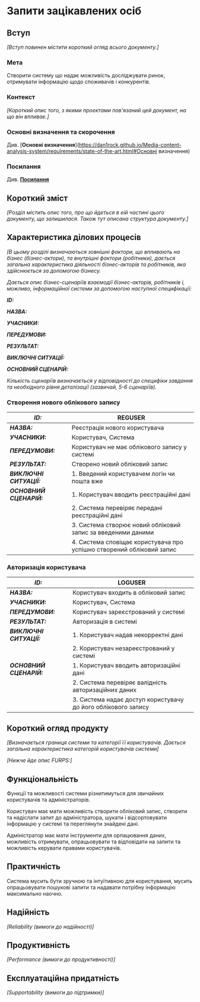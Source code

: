 # Запити зацікавлених осіб

## Вступ

*[Вступ повинен містити короткий огляд всього документу.]*

### Мета 

Створити систему що надає можливість досліджувати ринок, отримувати інформацію щодо споживачів і конкурентів.

### Контекст

*[Короткий опис того, з якими проектами пов'язаний цей документ, на що він впливає.]*


### Основні визначення та скорочення

Див. 
[**Основні визначення**](https://dan1rock.github.io/Media-content-analysis-system/requirements/state-of-the-art.html#Основні визначення)


### Посилання

Див. 
[**Посилання**](https://dan1rock.github.io/Media-content-analysis-system/requirements/state-of-the-art.html#висновки)


## Короткий зміст

*[Розділ містить опис того, про що йдеться в еій частині цього документу, що залишилася. 
Також тут описана структура документу.]*

## Характеристика ділових процесів

*[В цьому розділі визначаються зовнішні фактори, що впливають на бізнес (бізнес-актори), 
та внутрішні фактори (робітники), дається загальна характеристика діяльності бізнес-акторів 
та робітників, яка здійснюється за допомогою бізнесу.*

*Дається опис бізнес-сценаріїв взаємодії бізнес-акторів, робітників і, можливо, інформаційної системи за допомогою наступної
специфікації:*

   
***ID:***
    
***НАЗВА:***
    
***УЧАСНИКИ:***

***ПЕРЕДУМОВИ:***

***РЕЗУЛЬТАТ:***

***ВИКЛЮЧНІ СИТУАЦІЇ:***

***ОСНОВНИЙ СЦЕНАРІЙ:***

*Кількість сценаріїв визначається у відповідності до специфіки завдання та необхідного 
рівня деталізації (зазвичай, 5-6 сценаріїв).*

### Створення нового облікового запису
| **_ID:_**                | REGUSER                                                                        |
| ------------------------ | ------------------------------------------------------------------------------ |
| **_НАЗВА:_**             | Реєстрація нового користувача                                                  |
| **_УЧАСНИКИ:_**          | Користувач, Система                                                            |
| **_ПЕРЕДУМОВИ:_**        | Користувач не має облікового запису у системі                                  |
| **_РЕЗУЛЬТАТ:_**         | Створено новий обліковий запис                                                 |
| **_ВИКЛЮЧНІ СИТУАЦІЇ:_** | 1. Введений користувачем логін чи пошта вже                                    |
| **_ОСНОВНИЙ СЦЕНАРІЙ:_** | 1. Користувач вводить реєстраційні дані                                        |
|                          | 2. Система перевіряє передані реєстраційні дані                                |
|                          | 3. Система створює новий обліковий запис за введеними даними                   |
|                          | 4. Система сповіщає користувача про успішно створений обліковий запис          |

### Авторизація користувача
| **_ID:_**                | LOGUSER                                                                        |
| ------------------------ | ------------------------------------------------------------------------------ |
| **_НАЗВА:_**             | Користувач входить в обліковий запис                                           |
| **_УЧАСНИКИ:_**          | Користувач, Система                                                            |
| **_ПЕРЕДУМОВИ:_**        | Користувач зареєстрований у системі                                            |
| **_РЕЗУЛЬТАТ:_**         | Авторизація в системі                                                          |
| **_ВИКЛЮЧНІ СИТУАЦІЇ:_** | 1. Користувач надав некорректні дані                                           |
|                          | 2. Користувач незареєстрований у системі                                       |
| **_ОСНОВНИЙ СЦЕНАРІЙ:_** | 1. Користувач вводить авторизаційні дані                                       |
|                          | 2. Система перевіряє валідність авторизаційних даних                           |
|                          | 3. Система надає доступ користувачу до його облікового запису                  |

## Короткий огляд продукту

*[Визначається границя системи та категорії її користувачів. Дається загальна характеристика категорій користувачів
системи]*

*[Нижче йде опис FURPS:]*


## Функціональність

Функції та можливості системи різнитимуться для звичайних користувачів та адміністраторів.

Користувач має мати можливість створити обліковий запис, створити та надіслати запит до адміністратора, шукати і відсортовувати інформацію у системі та переглянути знайдені дані.

Адміністратор має мати інструменти для орпацювання даних, можливість отримувати, опрацьовувати та відповідати на запити та можливість керувати правами користувачів. 

## Практичність

Система мусить бути зручною та інтуїтивною для користування, мусить опрацьовувати пошукові запити та надавати потрібну інформацію максимально наочно.

## Надійність

*[Reliability (вимоги до надійності)]*

## Продуктивність

*[Performance (вимоги до продуктивності)]*

## Експлуатаційна придатність

*[Supportability (вимоги до підтримки)]*
